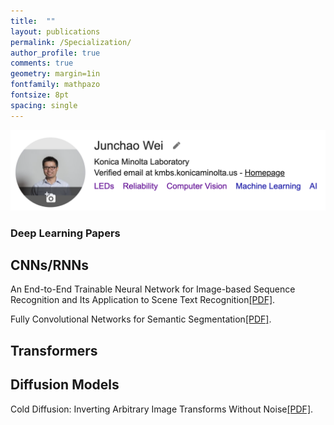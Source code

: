 ```yaml
---
title:  ""
layout: publications
permalink: /Specialization/
author_profile: true
comments: true
geometry: margin=1in
fontfamily: mathpazo
fontsize: 8pt
spacing: single
---
```


[<img src="https://raw.githubusercontent.com/jzw0025/jzw0025.github.io/main/_imgs/google-scholar.png">](https://scholar.google.com/citations?user=7sJEXqMAAAAJ&hl=en)

### Deep Learning Papers
## CNNs/RNNs
<body>
<p>An End-to-End Trainable Neural Network for Image-based Sequence Recognition and Its Application to Scene Text Recognition<a href="https://raw.githubusercontent.com/jzw0025/jzw0025.github.io/main/_pdfs/refs/CRNN.pdf">[PDF]</a>.</p>
</body>
<body>
<p>Fully Convolutional Networks for Semantic Segmentation<a href="https://raw.githubusercontent.com/jzw0025/jzw0025.github.io/main/_pdfs/refs/FCN.pdf">[PDF]</a>.</p>
</body>

## Transformers

## Diffusion Models
<body>
<p>Cold Diffusion: Inverting Arbitrary Image Transforms Without Noise<a href="https://raw.githubusercontent.com/jzw0025/jzw0025.github.io/main/_pdfs/refs/Cold Diffusion- Inverting Arbitrary Image Transforms Without Noise.pdf">[PDF]</a>.</p>
</body>
